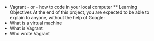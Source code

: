 * Vagrant - or - how to code in your local computer
** Learning Objectives
At the end of this project, you are expected to be able to explain to anyone, without the help of Google:
* What is a virtual machine
* What is Vagrant
* Who wrote Vagrant

